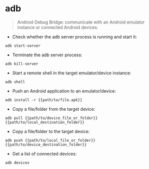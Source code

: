 # adb

> Android Debug Bridge: communicate with an Android emulator instance or connected Android devices.

- Check whether the adb server process is running and start it:

`adb start-server`

- Terminate the adb server process:

`adb kill-server`

- Start a remote shell in the target emulator/device instance:

`adb shell`

- Push an Android application to an emulator/device:

`adb install -r {{path/to/file.apk}}`

- Copy a file/folder from the target device:

`adb pull {{path/to/device_file_or_folder}} {{path/to/local_destination_folder}}`

- Copy a file/folder to the target device:

`adb push {{path/to/local_file_or_folder}} {{path/to/device_destination_folder}}`

- Get a list of connected devices:

`adb devices`
